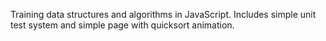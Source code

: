 Training data structures and algorithms in JavaScript. Includes simple unit test system and simple page with quicksort animation.
